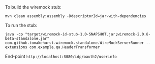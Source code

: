 To build the wiremock stub:

`mvn clean assembly:assembly -DdescriptorId=jar-with-dependencies`

To run the stub:

`java -cp "target/wiremock-id-stub-1.0-SNAPSHOT.jar;wiremock-2.0.8-beta-standalone.jar" com.github.tomakehurst.wiremock.standalone.WireMockServerRunner --extensions com.example.qa.HeaderTransformer`

End-point
`http://localhost:8080/idp/oauth2/userinfo`